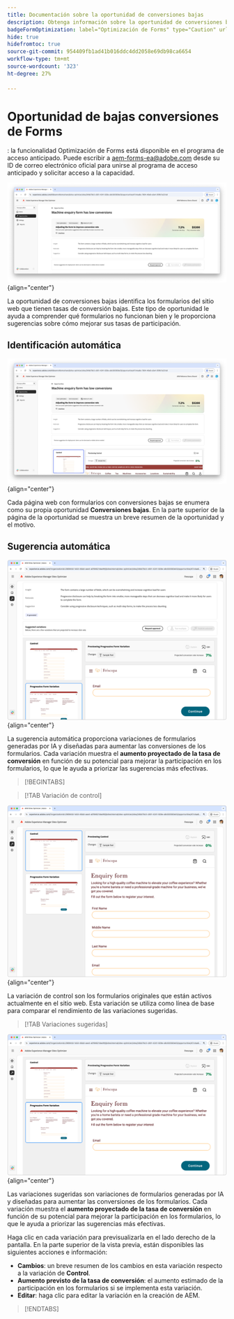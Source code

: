 ```yaml
---
title: Documentación sobre la oportunidad de conversiones bajas
description: Obtenga información sobre la oportunidad de conversiones bajas y cómo utilizarla para mejorar la participación de los formularios en su sitio web.
badgeFormOptimization: label="Optimización de Forms" type="Caution" url="../../opportunity-types/form-optimization.md" tooltip="Optimización de Forms"
hide: true
hidefromtoc: true
source-git-commit: 954409fb1ad41b016ddc4dd2058e69db98ca6654
workflow-type: tm+mt
source-wordcount: '323'
ht-degree: 27%

---
```



# Oportunidad de bajas conversiones de Forms

<span class="preview">: la funcionalidad Optimización de Forms está disponible en el programa de acceso anticipado. Puede escribir a aem-forms-ea@adobe.com desde su ID de correo electrónico oficial para unirse al programa de acceso anticipado y solicitar acceso a la capacidad. </span>

![Oportunidad de conversiones bajas](./assets/low-conversions/hero.png){align="center"}

La oportunidad de conversiones bajas identifica los formularios del sitio web que tienen tasas de conversión bajas. Este tipo de oportunidad le ayuda a comprender qué formularios no funcionan bien y le proporciona sugerencias sobre cómo mejorar sus tasas de participación.

## Identificación automática

![Identificación automática de las conversiones bajas](./assets/low-conversions/auto-identify.png){align="center"}

Cada página web con formularios con conversiones bajas se enumera como su propia oportunidad **Conversiones bajas**. En la parte superior de la página de la oportunidad se muestra un breve resumen de la oportunidad y el motivo.

## Sugerencia automática

![Sugerencia automática de conversiones bajas](./assets/low-conversions/auto-suggest.png){align="center"}

La sugerencia automática proporciona variaciones de formularios generadas por IA y diseñadas para aumentar las conversiones de los formularios. Cada variación muestra el **aumento proyectado de la tasa de conversión** en función de su potencial para mejorar la participación en los formularios, lo que le ayuda a priorizar las sugerencias más efectivas.

>[!BEGINTABS]

>[!TAB Variación de control]

![Variaciones de control](./assets/low-conversions/control-variation.png){align="center"}

La variación de control son los formularios originales que están activos actualmente en el sitio web. Esta variación se utiliza como línea de base para comparar el rendimiento de las variaciones sugeridas.

>[!TAB Variaciones sugeridas]

![Variaciones sugeridas](./assets/low-conversions/suggested-variations.png){align="center"}

Las variaciones sugeridas son variaciones de formularios generadas por IA y diseñadas para aumentar las conversiones de los formularios. Cada variación muestra el **aumento proyectado de la tasa de conversión** en función de su potencial para mejorar la participación en los formularios, lo que le ayuda a priorizar las sugerencias más efectivas.

Haga clic en cada variación para previsualizarla en el lado derecho de la pantalla. En la parte superior de la vista previa, están disponibles las siguientes acciones e información:

* **Cambios**: un breve resumen de los cambios en esta variación respecto a la variación de **Control**.
* **Aumento previsto de la tasa de conversión**: el aumento estimado de la participación en los formularios si se implementa esta variación.
* **Editar**: haga clic para editar la variación en la creación de AEM.

>[!ENDTABS]


<!-- 

## Auto-optimize

[!BADGE Ultimate]{type=Positive tooltip="Ultimate"}

![Auto-optimize low conversions](./assets/low-conversions/auto-optimize.png){align="center"}

Sites Optimizer Ultimate adds the ability to deploy auto-optimization for the issues found by the low conversions opportunity.

>[!BEGINTABS]

>[!TAB Test multiple]


>[!TAB Publish selected]

{{auto-optimize-deploy-optimization-slack}}

>[!TAB Request approval]

{{auto-optimize-request-approval}}

>[!ENDTABS]


-->